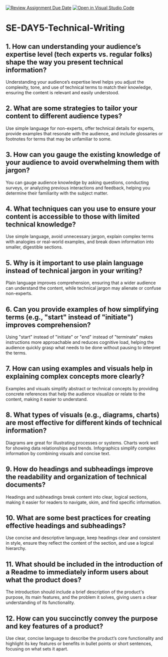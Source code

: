 [![Review Assignment Due Date](https://classroom.github.com/assets/deadline-readme-button-22041afd0340ce965d47ae6ef1cefeee28c7c493a6346c4f15d667ab976d596c.svg)](https://classroom.github.com/a/zsAR-pyY)
[![Open in Visual Studio Code](https://classroom.github.com/assets/open-in-vscode-2e0aaae1b6195c2367325f4f02e2d04e9abb55f0b24a779b69b11b9e10269abc.svg)](https://classroom.github.com/online_ide?assignment_repo_id=15771339&assignment_repo_type=AssignmentRepo)
# SE-DAY5-Technical-Writing
## 1. How can understanding your audience’s expertise level (tech experts vs. regular folks) shape the way you present technical information?
Understanding your audience’s expertise level helps you adjust the complexity, tone, and use of technical terms to match their knowledge, ensuring the content is relevant and easily understood.
## 2. What are some strategies to tailor your content to different audience types?
Use simple language for non-experts, offer technical details for experts, provide examples that resonate with the audience, and include glossaries or footnotes for terms that may be unfamiliar to some.
## 3. How can you gauge the existing knowledge of your audience to avoid overwhelming them with jargon?
You can gauge audience knowledge by asking questions, conducting surveys, or analyzing previous interactions and feedback, helping you determine their familiarity with the subject matter.
## 4. What techniques can you use to ensure your content is accessible to those with limited technical knowledge?
Use simple language, avoid unnecessary jargon, explain complex terms with analogies or real-world examples, and break down information into smaller, digestible sections.
## 5. Why is it important to use plain language instead of technical jargon in your writing?
Plain language improves comprehension, ensuring that a wider audience can understand the content, while technical jargon may alienate or confuse non-experts.
## 6. Can you provide examples of how simplifying terms (e.g., "start" instead of "initiate") improves comprehension?
Using "start" instead of "initiate" or "end" instead of "terminate" makes instructions more approachable and reduces cognitive load, helping the audience quickly grasp what needs to be done without pausing to interpret the terms.
## 7. How can using examples and visuals help in explaining complex concepts more clearly?
Examples and visuals simplify abstract or technical concepts by providing concrete references that help the audience visualize or relate to the content, making it easier to understand.
## 8. What types of visuals (e.g., diagrams, charts) are most effective for different kinds of technical information?
Diagrams are great for illustrating processes or systems.
Charts work well for showing data relationships and trends.
Infographics simplify complex information by combining visuals and concise text.
## 9. How do headings and subheadings improve the readability and organization of technical documents?
Headings and subheadings break content into clear, logical sections, making it easier for readers to navigate, skim, and find specific information.
## 10. What are some best practices for creating effective headings and subheadings?
Use concise and descriptive language, keep headings clear and consistent in style, ensure they reflect the content of the section, and use a logical hierarchy.
## 11. What should be included in the introduction of a Readme to immediately inform users about what the product does?
The introduction should include a brief description of the product's purpose, its main features, and the problem it solves, giving users a clear understanding of its functionality.
## 12. How can you succinctly convey the purpose and key features of a product?
Use clear, concise language to describe the product’s core functionality and highlight its key features or benefits in bullet points or short sentences, focusing on what sets it apart.
